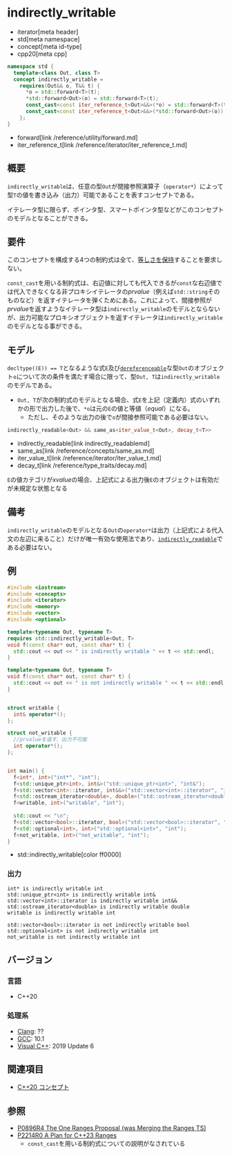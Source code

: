 # indirectly_writable
* iterator[meta header]
* std[meta namespace]
* concept[meta id-type]
* cpp20[meta cpp]

```cpp
namespace std {
  template<class Out, class T>
  concept indirectly_writable = 
    requires(Out&& o, T&& t) {
      *o = std::forward<T>(t);
      *std::forward<Out>(o) = std::forward<T>(t);
      const_cast<const iter_reference_t<Out>&&>(*o) = std::forward<T>(t);
      const_cast<const iter_reference_t<Out>&&>(*std::forward<Out>(o)) = std::forward<T>(t);
    };
}
```
* forward[link /reference/utility/forward.md]
* iter_reference_t[link /reference/iterator/iter_reference_t.md]

## 概要

`indirectly_writable`は、任意の型`Out`が間接参照演算子（`operator*`）によって型`T`の値を書き込み（出力）可能であることを表すコンセプトである。

イテレータ型に限らず、ポインタ型、スマートポインタ型などがこのコンセプトのモデルとなることができる。

## 要件

このコンセプトを構成する4つの制約式は全て、[等しさを保持](/reference/concepts.md)することを要求しない。

`const_cast`を用いる制約式は、右辺値に対しても代入できるが`const`な右辺値では代入できなくなる非プロキシイテレータの*prvalue*（例えば`std::string`そのものなど）を返すイテレータを弾くためにある。これによって、間接参照が*prvalue*を返すようなイテレータ型は`indirectly_writable`のモデルとならないが、出力可能なプロキシオブジェクトを返すイテレータは`indirectly_writable`のモデルとなる事ができる。

## モデル

`decltype((E)) == T`となるような式`E`及び[`dereferenceable`](dereferenceable.md)な型`Out`のオブジェクト`o`について次の条件を満たす場合に限って、型`Out, T`は`indirectly_writable`のモデルである。

- `Out, T`が次の制約式のモデルとなる場合、式`E`を上記（定義内）式のいずれかの形で出力した後で、`*o`は元の`E`の値と等値（*equal*）になる。
    - ただし、そのような出力の後で`o`が間接参照可能である必要はない。
```cpp
indirectly_readable<Out> && same_as<iter_value_t<Out>, decay_t<T>>
```
* indirectly_readable[link indirectly_readablemd]
* same_as[link /reference/concepts/same_as.md]
* iter_value_t[link /reference/iterator/iter_value_t.md]
* decay_t[link /reference/type_traits/decay.md]

`E`の値カテゴリが*xvalue*の場合、上記式による出力後`E`のオブジェクトは有効だが未規定な状態となる

## 備考

`indirectly_writable`のモデルとなる`Out`の`operator*`は出力（上記式による代入文の左辺に来ること）だけが唯一有効な使用法であり、[`indirectly_readable`](indirectly_readable.md)である必要はない。

## 例
```cpp example
#include <iostream>
#include <concepts>
#include <iterator>
#include <memory>
#include <vector>
#include <optional>

template<typename Out, typename T>
requires std::indirectly_writable<Out, T>
void f(const char* out, const char* t) {
  std::cout << out << " is indirectly writable " << t << std::endl;
}

template<typename Out, typename T>
void f(const char* out, const char* t) {
  std::cout << out << " is not indirectly writable " << t << std::endl;
}


struct writable {
  int& operator*();
};

struct not_writable {
  //prvalueを返す、出力不可能
  int operator*();
};


int main() {
  f<int*, int>("int*", "int");
  f<std::unique_ptr<int>, int&>("std::unique_ptr<int>", "int&");
  f<std::vector<int>::iterator, int&&>("std::vector<int>::iterator", "int&&");
  f<std::ostream_iterator<double>, double>("std::ostream_iterator<double>", "double");
  f<writable, int>("writable", "int");
  
  std::cout << "\n";
  f<std::vector<bool>::iterator, bool>("std::vector<bool>::iterator", "bool");
  f<std::optional<int>, int>("std::optional<int>", "int");
  f<not_writable, int>("not_writable", "int");
}
```
* std::indirectly_writable[color ff0000]

### 出力
```
int* is indirectly writable int
std::unique_ptr<int> is indirectly writable int&
std::vector<int>::iterator is indirectly writable int&&
std::ostream_iterator<double> is indirectly writable double
writable is indirectly writable int

std::vector<bool>::iterator is not indirectly writable bool
std::optional<int> is not indirectly writable int
not_writable is not indirectly writable int
```

## バージョン
### 言語
- C++20

### 処理系
- [Clang](/implementation.md#clang): ??
- [GCC](/implementation.md#gcc): 10.1
- [Visual C++](/implementation.md#visual_cpp): 2019 Update 6

## 関連項目

- [C++20 コンセプト](/lang/cpp20/concepts.md)

## 参照

- [P0896R4 The One Ranges Proposal (was Merging the Ranges TS)](http://www.open-std.org/jtc1/sc22/wg21/docs/papers/2018/p0896r4.pdf)
- [P2214R0 A Plan for C++23 Ranges](http://www.open-std.org/jtc1/sc22/wg21/docs/papers/2020/p2214r0.html#a-tuple-that-is-writable)
    - `const_cast`を用いる制約式についての説明がなされている
